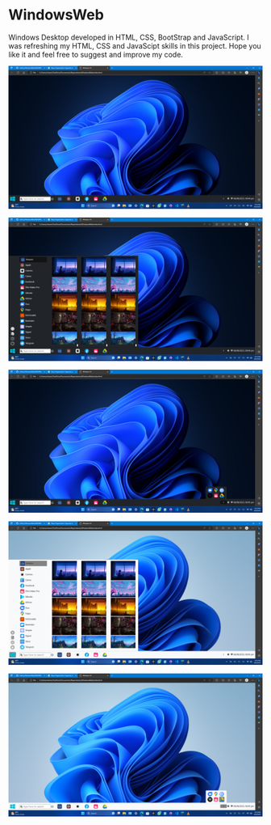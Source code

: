 # WindowsWeb
 Windows Desktop developed in HTML, CSS, BootStrap and JavaScript. I was refreshing my HTML, CSS and JavaScipt skills in this project. Hope you like it and feel free to suggest and improve my code.


![Image](./Screenshots/Screenshot%20(1).png)

![Image](./Screenshots/Screenshot%20(2).png)

![Image](./Screenshots/Screenshot%20(3).png)

![Image](./Screenshots/Screenshot%20(4).png)

![Image](./Screenshots/Screenshot%20(5).png)
